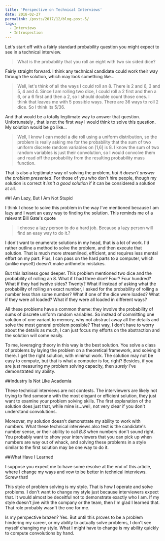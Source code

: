 ```yaml
---
title: 'Perspective on Technical Interviews'
date: 2018-02-27
permalink: /posts/2017/12/blog-post-5/
tags:
  - Interviews
  - Introspection
---
```



Let's start off with a fairly standard probability question you might expect to see in a technical interview.

> What is the probability that you roll an eight with two six sided dice?

Fairly straight forward.  I think any technical candidate could work their way through the solution, which may look something like...

> Well, let's think of all the ways I could roll an 8.  There is 2 and 6, 3 and 5, 4 and 4.  Since I am rolling two dice, I could roll a 2 first and then a 6, or a 6 first and then a 2, so I should double count those ones.  I think that leaves me with 5 possible ways.  There are 36 ways to roll 2 dice.  So I think its 5/36.

And that would be a totally legitimate way to answer that question.  Unfortunately , that is not the first way I would think to solve this question.  My solution would be go like...

> Well, I know I can model a die roll using a uniform distribution, so the problem is really asking me for the probability that the sum of two uniform discrete random variables on [1,6] is 8.  I know the sum of two random variables is just their convolution, so I would convolve them and read off the probability from the resulting probability mass function.

That is also a legitimate way of solving the problem, _but it doesn't answer the problem presented_.  For those of you who don't hire people, though my solution is correct _it isn't a good solution_ if it can be considered a solution at all. 

 ##I Am Lazy, But I Am Not Stupid
 
I think I chose to solve this problem in the way I've mentioned because I am lazy and I want an easy way to finding the solution.  This reminds me of a relevant Bill Gate's quote

>I choose a lazy person to do a hard job. Because a lazy person will find an easy way to do it.?

I don't want to enumerate solutions in my head, that is a lot of work. I'd rather outline a method to solve the problem, and then execute that solution.  That is much more streamlined, efficient, and requires less mental effort on my part.  Plus, I can pass on the hard parts to a computer, which (unlike myself) doesn't make arithmetic mistakes.  

But this laziness goes deeper.  This problem mentioned two dice and the probability of rolling an 8.  What if I had three dice?  Four? Four hundred?  What if they had twelve sides? Twenty?  What if instead of asking what the probability of rolling an exact number, I asked for the probability of rolling a number less than some number? What if one of the dice were loaded?  What if they were all loaded? What if they were all loaded in different ways?

All these problems have a common theme: they involve the probability of sums of discrete uniform random variables.  So instead of committing one solution of one variant to memory, why not abstract away all the details and solve the most general problem possible?  That way, I don't have to worry about the details as much, I can just focus my efforts on the abstraction and the solution will come easily.

To me, leveraging theory in this way is the best solution.  You solve a class of problems by laying the problem on a theoretical framework, and solving it there.  I get the right solution, with minimal work.  The solution may not be easy to compute, but that is what a computer is for, right?  Besides, if you are just measuring my problem solving capacity, then _surely_ I've demonstrated my ability.


##Industry Is Not Like Academia

These technical interviews are not contests.  The interviewers are likely not trying to find someone with the most elegant or efficient solution, they just want to examine your problem solving skills.  The first explanation of the solution does just that, while mine is...well, not very clear if you don't understand convolutions.

Moreover, my solution doesn't demonstrate my ability to work with numbers. What these technical interviews also test is the candidate's number sense, or their ability to call _B.S_ when numbers don't sound right.  You probably want to show your interviewers that you can pick up when numbers are way out of whack, and solving these problems in a style similar to the first solution may be one way to do it.

##What Have I Learned

I suppose you expect me to have some resolve at the end of this article, where I change my ways and vow to be better in technical interviews.  Screw that!

This style of problem solving is my style.  That is how I operate and solve problems.  I don't want to change my style just because interviewers expect that.  It would almost be deceitful not to demonstrate exactly who I am.  If my style doesn't jive with the company or the team, then I'm glad I learned that.  That role probably wasn't the one for me.

Is my perspective brazen?  Yes.  But until this proves to be a problem hindering my career, or my ability to actually solve problems, I don't see myself changing my style.  What I might have to change is my ability quickly to compute convolutions by hand.

